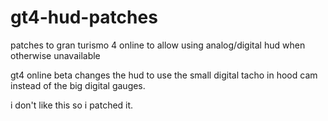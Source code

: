 # gt4-hud-patches
patches to gran turismo 4 online to allow using analog/digital hud when otherwise unavailable

gt4 online beta changes the hud to use the small digital tacho in hood cam instead of the big digital gauges.

i don't like this so i patched it.

<picture>
  <source media="(prefers-color-scheme: dark)" srcset="https://i.imgur.com/nC7RGbP.jpeg">
  <source media="(prefers-color-scheme: light)" srcset="https://i.imgur.com/nC7RGbP.jpeg">
  <img alt="">
</picture>
